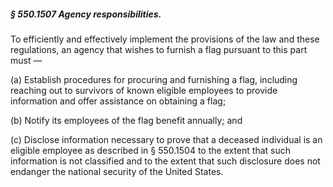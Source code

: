 ##### § 550.1507 Agency responsibilities. #####

To efficiently and effectively implement the provisions of the law and these regulations, an agency that wishes to furnish a flag pursuant to this part must —

(a) Establish procedures for procuring and furnishing a flag, including reaching out to survivors of known eligible employees to provide information and offer assistance on obtaining a flag;

(b) Notify its employees of the flag benefit annually; and

(c) Disclose information necessary to prove that a deceased individual is an eligible employee as described in § 550.1504 to the extent that such information is not classified and to the extent that such disclosure does not endanger the national security of the United States.